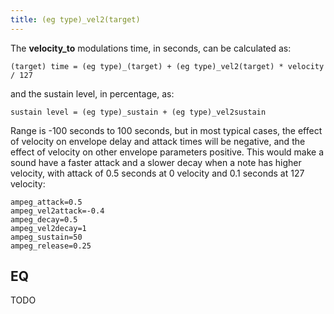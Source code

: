 ```yaml
---
title: (eg type)_vel2(target)
---
```

The __velocity_to__ modulations time, in seconds, can be calculated as:

```
(target) time = (eg type)_(target) + (eg type)_vel2(target) * velocity / 127
```

and the sustain level, in percentage, as:

```
sustain level = (eg type)_sustain + (eg type)_vel2sustain
```

Range is -100 seconds to 100 seconds, but in most typical cases, the effect of
velocity on envelope delay and attack times will be negative, and the effect
of velocity on other envelope parameters positive. This would make a sound have
a faster attack and a slower decay when a note has higher velocity, with attack
of 0.5 seconds at 0 velocity and 0.1 seconds at 127 velocity:

```
ampeg_attack=0.5
ampeg_vel2attack=-0.4
ampeg_decay=0.5
ampeg_vel2decay=1
ampeg_sustain=50
ampeg_release=0.25
```

## EQ

TODO
